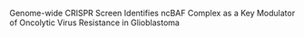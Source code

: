 Genome-wide CRISPR Screen Identifies ncBAF Complex as a Key Modulator of Oncolytic Virus Resistance in Glioblastoma
